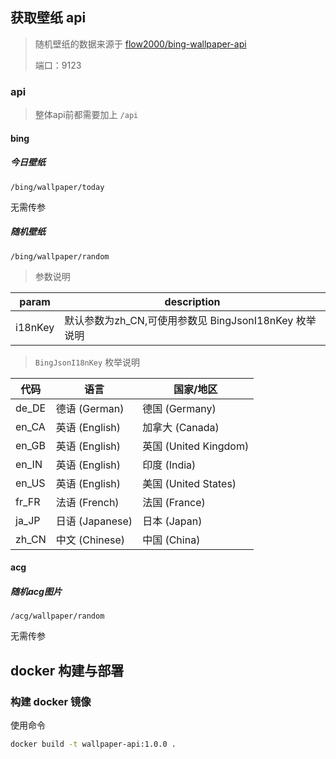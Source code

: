 ## 获取壁纸 api
> 随机壁纸的数据来源于 [flow2000/bing-wallpaper-api](https://github.com/flow2000/bing-wallpaper-api/tree/master/data)
>
> 端口：9123

### api

> 整体api前都需要加上 `/api`

#### bing

##### 今日壁纸

~~~
/bing/wallpaper/today
~~~

无需传参

##### 随机壁纸
~~~
/bing/wallpaper/random
~~~

> 参数说明

| param   | description                            |
|---------|----------------------------------------|
| i18nKey | 默认参数为zh_CN,可使用参数见 BingJsonI18nKey 枚举说明 |

> `BingJsonI18nKey` 枚举说明

| 代码    | 语言            | 国家/地区               |
| ----- | ------------- | ------------------- |
| de_DE | 德语 (German)   | 德国 (Germany)        |
| en_CA | 英语 (English)  | 加拿大 (Canada)        |
| en_GB | 英语 (English)  | 英国 (United Kingdom) |
| en_IN | 英语 (English)  | 印度 (India)          |
| en_US | 英语 (English)  | 美国 (United States)  |
| fr_FR | 法语 (French)   | 法国 (France)         |
| ja_JP | 日语 (Japanese) | 日本 (Japan)          |
| zh_CN | 中文 (Chinese)  | 中国 (China)          |

#### acg

##### 随机acg图片

~~~
/acg/wallpaper/random
~~~

无需传参

## docker 构建与部署
### 构建 docker 镜像
使用命令
~~~ bash
docker build -t wallpaper-api:1.0.0 .
~~~

